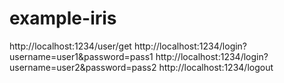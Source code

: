 # example-iris

http://localhost:1234/user/get
http://localhost:1234/login?username=user1&password=pass1
http://localhost:1234/login?username=user2&password=pass2
http://localhost:1234/logout

